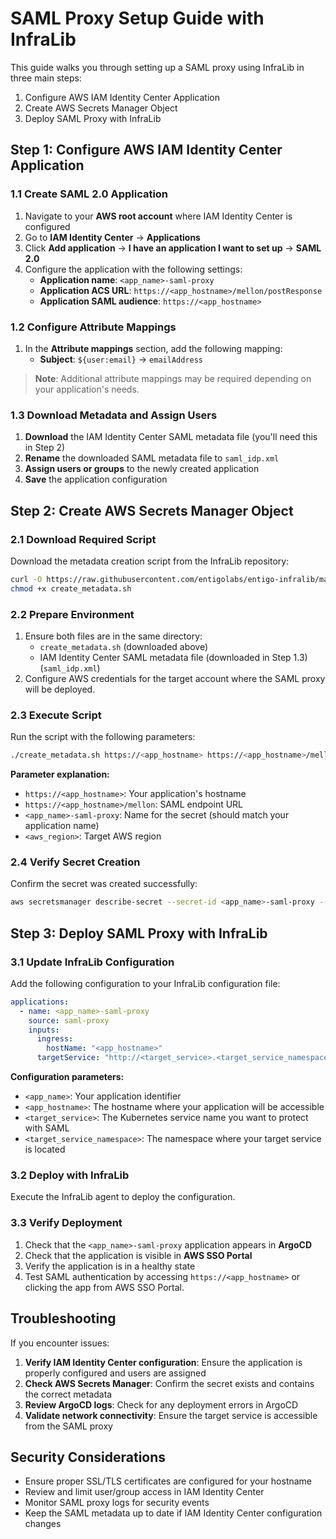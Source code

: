 # SAML Proxy Setup Guide with InfraLib

This guide walks you through setting up a SAML proxy using InfraLib in three main steps:

1. Configure AWS IAM Identity Center Application
2. Create AWS Secrets Manager Object  
3. Deploy SAML Proxy with InfraLib

## Step 1: Configure AWS IAM Identity Center Application

### 1.1 Create SAML 2.0 Application

1. Navigate to your **AWS root account** where IAM Identity Center is configured
2. Go to **IAM Identity Center** → **Applications**
3. Click **Add application** → **I have an application I want to set up** → **SAML 2.0**
4. Configure the application with the following settings:
   * **Application name**: `<app_name>-saml-proxy`
   * **Application ACS URL**: `https://<app_hostname>/mellon/postResponse`
   * **Application SAML audience**: `https://<app_hostname>`

### 1.2 Configure Attribute Mappings

1. In the **Attribute mappings** section, add the following mapping:
   * **Subject**: `${user:email}` → `emailAddress`

> **Note**: Additional attribute mappings may be required depending on your application's needs.

### 1.3 Download Metadata and Assign Users

1. **Download** the IAM Identity Center SAML metadata file (you'll need this in Step 2)
2. **Rename** the downloaded SAML metadata file to `saml_idp.xml`
3. **Assign users or groups** to the newly created application
4. **Save** the application configuration

## Step 2: Create AWS Secrets Manager Object

### 2.1 Download Required Script

Download the metadata creation script from the InfraLib repository:

```bash
curl -O https://raw.githubusercontent.com/entigolabs/entigo-infralib/main/modules/k8s/saml-proxy/create_metadata.sh
chmod +x create_metadata.sh
```

### 2.2 Prepare Environment

1. Ensure both files are in the same directory:
   * `create_metadata.sh` (downloaded above)
   * IAM Identity Center SAML metadata file (downloaded in Step 1.3) (`saml_idp.xml`)
2. Configure AWS credentials for the target account where the SAML proxy will be deployed.

### 2.3 Execute Script

Run the script with the following parameters:

```bash
./create_metadata.sh https://<app_hostname> https://<app_hostname>/mellon <app_name>-saml-proxy <aws_region>
```

**Parameter explanation:**
* `https://<app_hostname>`: Your application's hostname
* `https://<app_hostname>/mellon`: SAML endpoint URL
* `<app_name>-saml-proxy`: Name for the secret (should match your application name)
* `<aws_region>`: Target AWS region

### 2.4 Verify Secret Creation

Confirm the secret was created successfully:

```bash
aws secretsmanager describe-secret --secret-id <app_name>-saml-proxy --region <aws_region>
```

## Step 3: Deploy SAML Proxy with InfraLib

### 3.1 Update InfraLib Configuration

Add the following configuration to your InfraLib configuration file:

```yaml
applications:
  - name: <app_name>-saml-proxy
    source: saml-proxy
    inputs:
      ingress:
        hostName: "<app_hostname>"
      targetService: "http://<target_service>.<target_service_namespace>"
```

**Configuration parameters:**
* `<app_name>`: Your application identifier
* `<app_hostname>`: The hostname where your application will be accessible
* `<target_service>`: The Kubernetes service name you want to protect with SAML
* `<target_service_namespace>`: The namespace where your target service is located

### 3.2 Deploy with InfraLib

Execute the InfraLib agent to deploy the configuration.

### 3.3 Verify Deployment

1. Check that the `<app_name>-saml-proxy` application appears in **ArgoCD**
2. Check that the application is visible in **AWS SSO Portal**
3. Verify the application is in a healthy state
4. Test SAML authentication by accessing `https://<app_hostname>` or clicking the app from AWS SSO Portal.

## Troubleshooting

If you encounter issues:

1. **Verify IAM Identity Center configuration**: Ensure the application is properly configured and users are assigned
2. **Check AWS Secrets Manager**: Confirm the secret exists and contains the correct metadata
3. **Review ArgoCD logs**: Check for any deployment errors in ArgoCD
4. **Validate network connectivity**: Ensure the target service is accessible from the SAML proxy

## Security Considerations

- Ensure proper SSL/TLS certificates are configured for your hostname
- Review and limit user/group access in IAM Identity Center
- Monitor SAML proxy logs for security events
- Keep the SAML metadata up to date if IAM Identity Center configuration changes